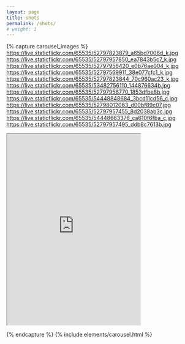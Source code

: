 ```yaml
---
layout: page
title: shots
permalink: /shots/
# weight: 1
---
```


{% capture carousel_images %}
https://live.staticflickr.com/65535/52797823879_a65bd7006d_k.jpg    <!-- matrix-->
https://live.staticflickr.com/65535/52797957850_ea7843b5c7_k.jpg    <!-- sunset-->
https://live.staticflickr.com/65535/52797956420_e0b76ae004_k.jpg    <!-- midnight-->
https://live.staticflickr.com/65535/52797569911_38e077cfc1_k.jpg    <!-- spectrum-->
https://live.staticflickr.com/65535/52797823844_70c960ac23_k.jpg    <!-- star_trails-->
https://live.staticflickr.com/65535/53482756110_144876634b.jpg      <!-- divide-->
https://live.staticflickr.com/65535/52797956770_1853dfbe8b.jpg      <!-- Night Tree-->
https://live.staticflickr.com/65535/54448848684_3bcd11cd56_c.jpg    <!-- One More Miracle -->
https://live.staticflickr.com/65535/52798012063_d00bf89c07.jpg      <!-- gateway-->
https://live.staticflickr.com/65535/52797957455_8d2038ab3c.jpg      <!--  Starry Night -->
https://live.staticflickr.com/65535/54448663376_ca610f6fba_c.jpg    <!-- Silence -->
https://live.staticflickr.com/65535/52797957495_ddb8c7613b.jpg      <!-- Soda -->
<iframe src="https://live.staticflickr.com/65535/52797957455_8d2038ab3c.jpg" width="348" height="500" alt="Starry Night"/></iframe>

{% endcapture %}
{% include elements/carousel.html %}